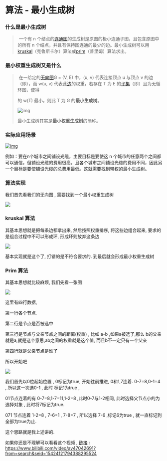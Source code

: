 # 算法 - 最小生成树

### 	什么是最小生成树

> ​	一个有 n 个结点的[连通图](https://baike.baidu.com/item/连通图/6460995)的生成树是原图的极小连通子图，且包含原图中的所有 n 个结点，并且有保持图连通的最少的边。最小生成树可以用[kruskal](https://baike.baidu.com/item/kruskal/10242089)（克鲁斯卡尔）算法或[prim](https://baike.baidu.com/item/prim/10242166)（普里姆）算法求出。



### 最小权重生成树又是什么

> ​	在一给定的[无向图](https://baike.baidu.com/item/无向图)G = (V, E) 中，(u, v) 代表连接顶点 u 与顶点 v 的边（即），而 w(u, v) 代表此[边](https://baike.baidu.com/item/边)的权重，若存在 T 为 E 的[子集](https://baike.baidu.com/item/子集)（即）且为无循环图，使得
>
> 的 w(T) 最小，则此 T 为 G 的**最小生成树**。
>
> ![img](https://bkimg.cdn.bcebos.com/pic/96dda144ad345982caec25cf0df431adcbef840d)
>
> 最小生成树其实是**最小权重生成树**的简称。



### 实际应用场景

[![img](https://tyut.oss-accelerate.aliyuncs.com/image/2020-01-09/b58d81e2-c448-4c53-9b68-933a48a7d061.jpg)](https://baike.baidu.com/pic/最小生成树/5223845/0/86d6277f9e2f0708822f724de824b899a901f251?fr=lemma&ct=single)

例如：要在n个城市之间铺设光缆，主要目标是要使这 n 个城市的任意两个之间都可以通信，但铺设光缆的费用很高，且各个城市之间铺设光缆的费用不同，因此另一个目标是要使铺设光缆的总费用最低。这就需要找到带权的最小生成树。 



### 算法实现

我们首先看我们的无向图 , 需要找到一个最小权重生成树

![]( https://tyut.oss-accelerate.aliyuncs.com/image/2020-01-09/23a9fc96-d594-462a-8276-8b94d3f77c43.jpg?x-oss-process=style/template01)



### kruskal 算法

其基本思想就是把每条边都拿出来, 然后按照权重排序, 将这些边组合起来, 要求的是组合过程中不可以形成环, 形成环则放弃这条边

![]( https://tyut.oss-accelerate.aliyuncs.com/image/2020-01-09/40822977-18d4-44f2-ae28-32289fdce54e.jpg?x-oss-process=style/template01)

基本实现就是这个了, 打错的是不符合要求的. 到最后就会形成最小权重生成树



### Prim 算法

其基本思想就比较麻烦, 我们先看一张图

![](https://tyut.oss-accelerate.aliyuncs.com/image/2020-01-09/64e8a6dd-fdfd-4fab-bedd-f4782adb2a67.jpg?x-oss-process=style/template01)

这里有四行数据, 

第一行各个节点. 

第二行是节点是否被选中

第三行是节点与父亲节点之间的距离(权重) , 比如 a-b ,如果a被选了,那么 b的父亲就是a,就是这个意思,ab之间的权重就是这个值, 而且b不一定只有一个父亲

第四行就是父亲节点是谁了

所以开始吧

![](https://tyut.oss-accelerate.aliyuncs.com/image/2020-01-09/9712c9d0-4f7e-4aac-9ee5-43c440d48e36.jpg?x-oss-process=style/template01)



我们首先以0位起始位置 , 0标记为true, 开始往前推进, 0和1,7连着. 0-7=8,0-1=4 , 所以这一次选0-1 , 此时 标记1为true , 

01节点连着的有 0-7=8,1-7=11,1-2=8 ,此时0-7与1-2相同, 此时选择父节点小的为选择对象 , 此时将7标记为true.

071 节点连着 1-2=8 , 7-6=1  , 7-8=7 , 所以选择 7-6 ,标记6为true , 就一直标记到全部为true为止. 



这个思路就是我上述讲的. 





如果你还是不理解可以看看这个视频 , [链接]( https://www.bilibili.com/video/av47042691?from=search&seid=15424121794388295524) : https://www.bilibili.com/video/av47042691?from=search&seid=15424121794388295524

